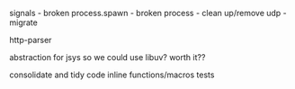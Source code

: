 signals - broken
process.spawn - broken
process - clean up/remove
udp - migrate

http-parser

abstraction for jsys so we could use libuv? worth it??

consolidate and tidy code
inline functions/macros
tests
